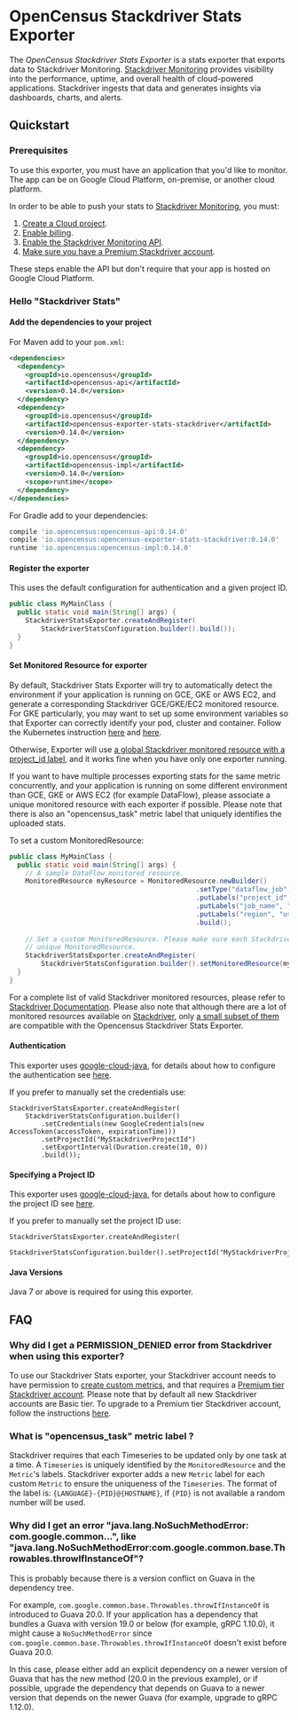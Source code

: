 # OpenCensus Stackdriver Stats Exporter

The *OpenCensus Stackdriver Stats Exporter* is a stats exporter that exports data to 
Stackdriver Monitoring. [Stackdriver Monitoring][stackdriver-monitoring] provides visibility into 
the performance, uptime, and overall health of cloud-powered applications. Stackdriver ingests that 
data and generates insights via dashboards, charts, and alerts.

## Quickstart

### Prerequisites

To use this exporter, you must have an application that you'd like to monitor. The app can be on 
Google Cloud Platform, on-premise, or another cloud platform.

In order to be able to push your stats to [Stackdriver Monitoring][stackdriver-monitoring], you must:

1. [Create a Cloud project](https://support.google.com/cloud/answer/6251787?hl=en).
2. [Enable billing](https://support.google.com/cloud/answer/6288653#new-billing).
3. [Enable the Stackdriver Monitoring API](https://console.cloud.google.com/apis/dashboard).
4. [Make sure you have a Premium Stackdriver account](https://cloud.google.com/monitoring/accounts/tiers).

These steps enable the API but don't require that your app is hosted on Google Cloud Platform.

### Hello "Stackdriver Stats"

#### Add the dependencies to your project

For Maven add to your `pom.xml`:
```xml
<dependencies>
  <dependency>
    <groupId>io.opencensus</groupId>
    <artifactId>opencensus-api</artifactId>
    <version>0.14.0</version>
  </dependency>
  <dependency>
    <groupId>io.opencensus</groupId>
    <artifactId>opencensus-exporter-stats-stackdriver</artifactId>
    <version>0.14.0</version>
  </dependency>
  <dependency>
    <groupId>io.opencensus</groupId>
    <artifactId>opencensus-impl</artifactId>
    <version>0.14.0</version>
    <scope>runtime</scope>
  </dependency>
</dependencies>
```

For Gradle add to your dependencies:
```groovy
compile 'io.opencensus:opencensus-api:0.14.0'
compile 'io.opencensus:opencensus-exporter-stats-stackdriver:0.14.0'
runtime 'io.opencensus:opencensus-impl:0.14.0'
```

#### Register the exporter

This uses the default configuration for authentication and a given project ID.

```java
public class MyMainClass {
  public static void main(String[] args) {
    StackdriverStatsExporter.createAndRegister(
        StackdriverStatsConfiguration.builder().build());
  }
}
```

#### Set Monitored Resource for exporter

By default, Stackdriver Stats Exporter will try to automatically detect the environment if your 
application is running on GCE, GKE or AWS EC2, and generate a corresponding Stackdriver GCE/GKE/EC2 
monitored resource. For GKE particularly, you may want to set up some environment variables so that 
Exporter can correctly identify your pod, cluster and container. Follow the Kubernetes instruction 
[here](https://cloud.google.com/kubernetes-engine/docs/tutorials/custom-metrics-autoscaling#exporting_metrics_from_the_application) 
and [here](https://kubernetes.io/docs/tasks/inject-data-application/environment-variable-expose-pod-information/).

Otherwise, Exporter will use [a global Stackdriver monitored resource with a project_id label](https://cloud.google.com/monitoring/api/resources#tag_global), 
and it works fine when you have only one exporter running. 

If you want to have multiple processes exporting stats for the same metric concurrently, and your 
application is running on some different environment than GCE, GKE or AWS EC2 (for example DataFlow), 
please associate a unique monitored resource with each exporter if possible. 
Please note that there is also an "opencensus_task" metric label that uniquely identifies the 
uploaded stats.

To set a custom MonitoredResource:

```java
public class MyMainClass {
  public static void main(String[] args) {
    // A sample DataFlow monitored resource.
    MonitoredResource myResource = MonitoredResource.newBuilder()
                                               .setType("dataflow_job")
                                               .putLabels("project_id", "my_project")
                                               .putLabels("job_name", "my_job")
                                               .putLabels("region", "us-east1")
                                               .build();
    
    // Set a custom MonitoredResource. Please make sure each Stackdriver Stats Exporter has a 
    // unique MonitoredResource.      
    StackdriverStatsExporter.createAndRegister(
        StackdriverStatsConfiguration.builder().setMonitoredResource(myResource).build());
  }
}
```

For a complete list of valid Stackdriver monitored resources, please refer to [Stackdriver 
Documentation](https://cloud.google.com/monitoring/custom-metrics/creating-metrics#which-resource).
Please also note that although there are a lot of monitored resources available on [Stackdriver](https://cloud.google.com/monitoring/api/resources), 
only [a small subset of them](https://cloud.google.com/monitoring/custom-metrics/creating-metrics#which-resource) 
are compatible with the Opencensus Stackdriver Stats Exporter.

#### Authentication

This exporter uses [google-cloud-java](https://github.com/GoogleCloudPlatform/google-cloud-java),
for details about how to configure the authentication see [here](https://github.com/GoogleCloudPlatform/google-cloud-java#authentication).

If you prefer to manually set the credentials use:
```
StackdriverStatsExporter.createAndRegister(
    StackdriverStatsConfiguration.builder()
        .setCredentials(new GoogleCredentials(new AccessToken(accessToken, expirationTime)))
        .setProjectId("MyStackdriverProjectId")
        .setExportInterval(Duration.create(10, 0))
        .build());
```

#### Specifying a Project ID

This exporter uses [google-cloud-java](https://github.com/GoogleCloudPlatform/google-cloud-java),
for details about how to configure the project ID see [here](https://github.com/GoogleCloudPlatform/google-cloud-java#specifying-a-project-id).

If you prefer to manually set the project ID use:
```
StackdriverStatsExporter.createAndRegister(
    StackdriverStatsConfiguration.builder().setProjectId("MyStackdriverProjectId").build());
```

#### Java Versions

Java 7 or above is required for using this exporter.

## FAQ
### Why did I get a PERMISSION_DENIED error from Stackdriver when using this exporter?
To use our Stackdriver Stats exporter, your Stackdriver account needs to have permission to [create
custom metrics](https://cloud.google.com/monitoring/custom-metrics/creating-metrics), and that 
requires a [Premium tier Stackdriver account](https://cloud.google.com/monitoring/accounts/tiers#this_request_is_only_available_in_the_premium_tier). 
Please note that by default all new Stackdriver accounts are Basic tier. To upgrade to a Premium 
tier Stackdriver account, follow the instructions [here](https://cloud.google.com/monitoring/accounts/tiers#start-premium).

### What is "opencensus_task" metric label ?
Stackdriver requires that each Timeseries to be updated only by one task at a time. A
`Timeseries` is uniquely identified by the `MonitoredResource` and the `Metric`'s labels.
Stackdriver exporter adds a new `Metric` label for each custom `Metric` to ensure the uniqueness
of the `Timeseries`. The format of the label is: `{LANGUAGE}-{PID}@{HOSTNAME}`, if `{PID}` is not
available a random number will be used.

### Why did I get an error "java.lang.NoSuchMethodError: com.google.common...", like "java.lang.NoSuchMethodError:com.google.common.base.Throwables.throwIfInstanceOf"?
This is probably because there is a version conflict on Guava in the dependency tree.

For example, `com.google.common.base.Throwables.throwIfInstanceOf` is introduced to Guava 20.0.
If your application has a dependency that bundles a Guava with version 19.0 or below
(for example, gRPC 1.10.0), it might cause a `NoSuchMethodError` since
`com.google.common.base.Throwables.throwIfInstanceOf` doesn't exist before Guava 20.0.

In this case, please either add an explicit dependency on a newer version of Guava that has the 
new method (20.0 in the previous example), or if possible, upgrade the dependency that depends on 
Guava to a newer version that depends on the newer Guava (for example, upgrade to gRPC 1.12.0).

[stackdriver-monitoring]: https://cloud.google.com/monitoring/
